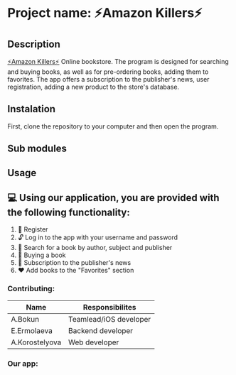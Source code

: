# Project name: ⚡️Amazon Killers⚡️
Description
------------------
[⚡️Amazon Killers⚡️](https://docs.google.com/document/d/1Uat05_jr9F2NvNvgvIXrLx56zgy4ELho-74RudzuuG8/edit) Online bookstore. The program is designed for searching and buying books, as well as for pre-ordering books, adding them to favorites. The app offers a subscription to the publisher's news, user registration, adding a new product to the store's database.

Instalation
---------------
First, clone the repository to your computer and then open the program.

Sub modules
---------------

Usage
------------------
💻 Using our application, you are provided with the following functionality:
----------------------------------------------------------------------------------------------------------- 
1. 📝 Register
2. 🔓 Log in to the app with your username and password
3. 🔎 Search for a book by author, subject and publisher
4. 💸 Buying a book
5. 📰 Subscription to the publisher's news
6. ❤ Add books to the "Favorites" section

### Contributing:
Name | Responsibilites
------------|-------------
   A.Bokun | Teamlead/iOS developer
   E.Ermolaeva | Backend developer
   A.Korostelyova | Web developer
   
 ### Our app:
